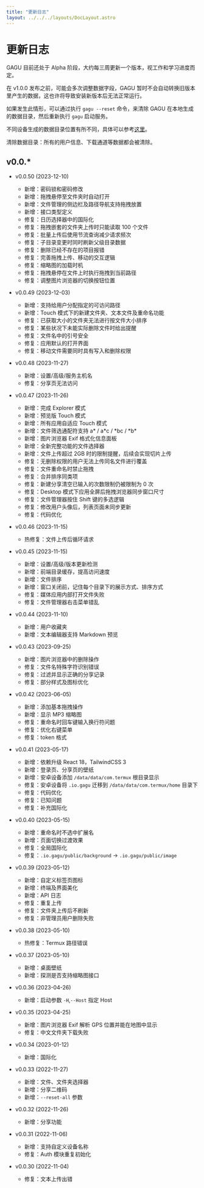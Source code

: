 ```yaml
---
title: "更新日志"
layout: ../../../layouts/DocLayout.astro
---
```


# 更新日志

GAGU 目前还处于 Alpha 阶段，大约每三周更新一个版本，视工作和学习进度而定。

在 v1.0.0 发布之前，可能会多次调整数据字段，GAGU 暂时不会自动转换旧版本里产生的数据，这也许将导致安装新版本后无法正常运行。

如果发生此情形，可以通过执行 `gagu --reset` 命令，来清除 GAGU 在本地生成的数据目录，然后重新执行 `gagu` 启动服务。

不同设备生成的数据目录位置有所不同，具体可以参考[这里](/docs/getting-started/usage.zh#工作空间)。

<div class="apply-tip">
清除数据目录：所有的用户信息、下载通道等数据都会被清除。
</div>

## v0.0.*

- v0.0.50 (2023-12-10)
  - 新增：密码锁和密码修改
  - 新增：拖拽悬停至文件夹时自动打开
  - 新增：文件管理的侧边栏及路径导航支持拖拽放置
  - 新增：接口类型定义
  - 修复：日历选择器中的国际化
  - 修复：拖拽嵌套的文件夹上传时只能读取 100 个文件
  - 修复：批量上传后使用节流查询减少请求频次
  - 修复：子目录变更时同时刷新父级目录数据
  - 修复：删除已经不存在的项目报错
  - 修复：完善拖拽上传、移动的交互逻辑
  - 修复：缩略图的加载时机
  - 修复：拖拽悬停在文件上时执行拖拽到当前路径
  - 修复：调整图片浏览器的切换按钮位置

- v0.0.49 (2023-12-03)
  - 新增：支持给用户分配指定的可访问路径
  - 新增：Touch 模式下的新建文件夹、文本文件及重命名功能
  - 修复：已获取大小的文件夹无法进行按文件大小排序
  - 修复：某些状况下未能实际删除文件时给出提醒
  - 修复：文件名中的引号安全
  - 修复：应用默认的打开界面
  - 修复：移动文件需要同时具有写入和删除权限

- v0.0.48 (2023-11-27)
  - 新增：设置/高级/服务主机名
  - 修复：分享页无法访问

- v0.0.47 (2023-11-26)
  - 新增：完成 Explorer 模式
  - 新增：预览版 Touch 模式
  - 新增：所有应用自适应 Touch 模式
  - 新增：文件筛选通配符支持 a* / a*c / *bc / \*b\*
  - 新增：图片浏览器 Exif 格式化信息面板
  - 新增：全新完整功能的文件选择器
  - 新增：文件上传超过 2GB 时的限制提醒，后续会实现切片上传
  - 修复：无删除权限的用户无法上传同名文件进行覆盖
  - 修复：文件重命名时禁止拖拽
  - 修复：合并排序同类项
  - 修复：新建分享清空已输入的次数限制仍被限制为 0 次
  - 修复：Desktop 模式下应用全屏后拖拽浏览器同步窗口尺寸
  - 修复：文件管理器按住 Shift 键的多选逻辑
  - 修复：修改用户头像后，列表页面未同步更新
  - 修复：代码优化

- v0.0.46 (2023-11-15)
  - 热修复：文件上传后循环请求

- v0.0.45 (2023-11-15)
  - 新增：设置/高级/版本更新检测
  - 新增：前端目录缓存，提高访问速度
  - 新增：文件排序
  - 新增：窗口关闭前，记住每个目录下的展示方式、排序方式
  - 修复：媒体应用内部打开文件失败
  - 修复：文件管理器右击菜单错乱

- v0.0.44 (2023-11-10)
  - 新增：用户收藏夹
  - 新增：文本编辑器支持 Markdown 预览

- v0.0.43 (2023-09-25)
  - 新增：图片浏览器中的删除操作
  - 修复：文件名特殊字符识别错误
  - 修复：过滤并显示正确的分享记录
  - 修复：部分样式及图标优化

- v0.0.42 (2023-06-05)
  - 新增：添加基本拖拽操作
  - 新增：显示 MP3 缩略图
  - 修复：重命名时回车键输入换行符问题
  - 修复：优化右键菜单
  - 修复：token 格式

- v0.0.41 (2023-05-17)
  - 新增：依赖升级 React 18，TailwindCSS 3
  - 新增：登录页、分享页的壁纸
  - 新增：安卓设备添加 `/data/data/com.termux` 根目录显示
  - 修复：安卓设备将 `.io.gagu` 迁移到 `/data/data/com.termux/home` 目录下
  - 修复：代码优化
  - 修复：已知问题
  - 修复：补充国际化

- v0.0.40 (2023-05-15)
  - 新增：重命名时不选中扩展名
  - 新增：页面切换过渡效果
  - 修复：全局国际化
  - 修复：`.io.gagu/public/background` -> `.io.gagu/public/image`

- v0.0.39 (2023-05-12)
  - 新增：自定义标签页图标
  - 新增：终端及界面美化
  - 新增：API 日志
  - 修复：重复上传
  - 修复：文件夹上传后不刷新
  - 修复：非管理员用户删除失败

- v0.0.38 (2023-05-10)
  - 热修复：Termux 路径错误

- v0.0.37 (2023-05-10)
  - 新增：桌面壁纸
  - 新增：探测是否支持缩略图接口

- v0.0.36 (2023-04-26)
  - 新增：启动参数 `-H`,`--Host` 指定 Host

- v0.0.35 (2023-04-25)
  - 新增：图片浏览器 Exif 解析 GPS 位置并能在地图中显示
  - 修复：中文文件夹下载失败

- v0.0.34 (2023-01-12)
  - 新增：国际化

- v0.0.33 (2022-11-27)
  - 新增：文件、文件夹选择器
  - 新增：分享二维码
  - 新增：`--reset-all` 参数

- v0.0.32 (2022-11-26)
  - 新增：分享功能

- v0.0.31 (2022-11-06)
  - 新增：支持自定义设备名称
  - 修复：Auth 模块重复初始化

- v0.0.30 (2022-11-04)
  - 修复：文本上传出错
